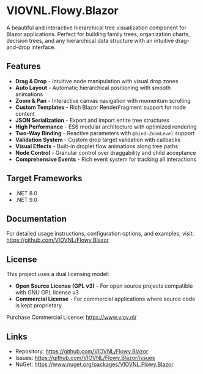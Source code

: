 # VIOVNL.Flowy.Blazor

A beautiful and interactive hierarchical tree visualization component for Blazor applications. Perfect for building family trees, organization charts, decision trees, and any hierarchical data structure with an intuitive drag-and-drop interface.

## Features

- **Drag & Drop** - Intuitive node manipulation with visual drop zones
- **Auto Layout** - Automatic hierarchical positioning with smooth animations
- **Zoom & Pan** - Interactive canvas navigation with momentum scrolling
- **Custom Templates** - Rich Blazor RenderFragment support for node content
- **JSON Serialization** - Export and import entire tree structures
- **High Performance** - ES6 modular architecture with optimized rendering
- **Two-Way Binding** - Reactive parameters with `@bind-ZoomLevel` support
- **Validation System** - Custom drop target validation with callbacks
- **Visual Effects** - Built-in droplet flow animations along tree paths
- **Node Control** - Granular control over draggability and child acceptance
- **Comprehensive Events** - Rich event system for tracking all interactions

## Target Frameworks

- .NET 8.0
- .NET 9.0

## Documentation

For detailed usage instructions, configuration options, and examples, visit:
https://github.com/VIOVNL/Flowy.Blazor

## License

This project uses a dual licensing model:

- **Open Source License (GPL v3)** - For open source projects compatible with GNU GPL license v3
- **Commercial License** - For commercial applications where source code is kept proprietary

Purchase Commercial License: https://www.viov.nl/

## Links

- Repository: https://github.com/VIOVNL/Flowy.Blazor
- Issues: https://github.com/VIOVNL/Flowy.Blazor/issues
- NuGet: https://www.nuget.org/packages/VIOVNL.Flowy.Blazor
